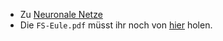 * Zu [Neuronale Netze](https://martin-thoma.com/neuronale-netze-vorlesung)
* Die `FS-Eule.pdf` müsst ihr noch von [hier](http://www.fsmi.uni-karlsruhe.de/Studium/Pruefungsprotokolle/) holen.
